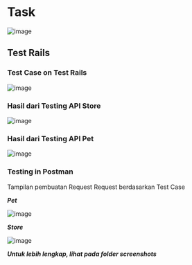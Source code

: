 # Task
![image](https://user-images.githubusercontent.com/75010847/158557851-973da914-bec2-4588-9904-dcf05e8cb751.png)

## Test Rails
### Test Case on Test Rails
![image](https://user-images.githubusercontent.com/75010847/158559676-c7c8bdce-ceb7-491b-ad82-be3c857ad6c6.png)

### Hasil dari Testing API Store
![image](https://user-images.githubusercontent.com/75010847/158570461-95981092-4927-4758-8801-4858a08defb4.png)
### Hasil dari Testing API Pet
![image](https://user-images.githubusercontent.com/75010847/158573890-6cc29fe5-102a-461d-8c13-10164fc6bd1f.png)

### Testing in Postman
Tampilan pembuatan Request Request berdasarkan Test Case 

***Pet***

![image](https://user-images.githubusercontent.com/75010847/158568638-38ee838a-11af-46f1-a285-149a286debe4.png)

***Store***

![image](https://user-images.githubusercontent.com/75010847/158574200-f94d0764-84da-472e-a9f8-df70dd6ba02b.png)

***Untuk lebih lengkap, lihat pada folder screenshots***



